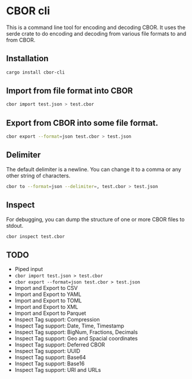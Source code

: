 # CBOR cli

This is a command line tool for encoding and decoding CBOR. It uses the
serde crate to do encoding and decoding from various file formats to and
from CBOR.

## Installation

```bash
cargo install cbor-cli
```

## Import from file format into CBOR

```bash
cbor import test.json > test.cbor
```

## Export from CBOR into some file format.

```bash
cbor export --format=json test.cbor > test.json
```

## Delimiter

The default delimiter is a newline. You can change it to a comma or any other
string of characters.

```bash
cbor to --format=json --delimiter=, test.cbor > test.json
```

## Inspect

For debugging, you can dump the structure of one or more CBOR files to stdout.

```bash
cbor inspect test.cbor
```

## TODO

- Piped input
- `cbor import test.json > test.cbor`
- `cbor export --format=json test.cbor > test.json`
- Import and Export to CSV
- Import and Export to YAML
- Import and Export to TOML
- Import and Export to XML
- Import and Export to Parquet
- Inspect Tag support: Compression
- Inspect Tag support: Date, Time, Timestamp
- Inspect Tag support: BigNum, Fractions, Decimals
- Inspect Tag support: Geo and Spacial coordinates
- Inspect Tag support: Deferred CBOR
- Inspect Tag support: UUID
- Inspect Tag support: Base64
- Inspect Tag support: Base16
- Inspect Tag support: URI and URLs
